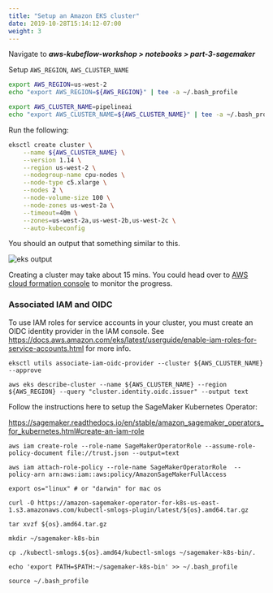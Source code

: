 ```yaml
---
title: "Setup an Amazon EKS cluster"
date: 2019-10-28T15:14:12-07:00
weight: 3
---
```


Navigate to ***aws-kubeflow-workshop > notebooks > part-3-sagemaker***

Setup `AWS_REGION`, `AWS_CLUSTER_NAME`
```bash
export AWS_REGION=us-west-2
echo "export AWS_REGION=${AWS_REGION}" | tee -a ~/.bash_profile

export AWS_CLUSTER_NAME=pipelineai
echo "export AWS_CLUSTER_NAME=${AWS_CLUSTER_NAME}" | tee -a ~/.bash_profile
```

Run the following:
```bash
eksctl create cluster \
    --name ${AWS_CLUSTER_NAME} \
    --version 1.14 \
    --region us-west-2 \
    --nodegroup-name cpu-nodes \
    --node-type c5.xlarge \
    --nodes 2 \
    --node-volume-size 100 \
    --node-zones us-west-2a \
    --timeout=40m \
    --zones=us-west-2a,us-west-2b,us-west-2c \
    --auto-kubeconfig
```

You should an output that something similar to this.

![eks output](/images/eks/eksctl_launch.png)

Creating a cluster may take about 15 mins. You could head over to [AWS cloud formation console](https://console.aws.amazon.com/cloudformation) to monitor the progress.

### Associated IAM and OIDC
To use IAM roles for service accounts in your cluster, you must create an OIDC identity provider in the IAM console.  See https://docs.aws.amazon.com/eks/latest/userguide/enable-iam-roles-for-service-accounts.html for more info.
```
eksctl utils associate-iam-oidc-provider --cluster ${AWS_CLUSTER_NAME} --approve

aws eks describe-cluster --name ${AWS_CLUSTER_NAME} --region ${AWS_REGION} --query "cluster.identity.oidc.issuer" --output text
```

Follow the instructions here to setup the SageMaker Kubernetes Operator:  

https://sagemaker.readthedocs.io/en/stable/amazon_sagemaker_operators_for_kubernetes.html#create-an-iam-role

```
aws iam create-role --role-name SageMakerOperatorRole --assume-role-policy-document file://trust.json --output=text
```
```
aws iam attach-role-policy --role-name SageMakerOperatorRole  --policy-arn arn:aws:iam::aws:policy/AmazonSageMakerFullAccess
```

```
export os="linux" # or "darwin" for mac os

curl -O https://amazon-sagemaker-operator-for-k8s-us-east-1.s3.amazonaws.com/kubectl-smlogs-plugin/latest/${os}.amd64.tar.gz

tar xvzf ${os}.amd64.tar.gz

mkdir ~/sagemaker-k8s-bin

cp ./kubectl-smlogs.${os}.amd64/kubectl-smlogs ~/sagemaker-k8s-bin/.

echo 'export PATH=$PATH:~/sagemaker-k8s-bin' >> ~/.bash_profile

source ~/.bash_profile


```
